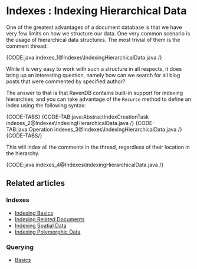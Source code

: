 # Indexes : Indexing Hierarchical Data

One of the greatest advantages of a document database is that we have very few limits on how we structure our data. One very common scenario is the usage of hierarchical data structures. The most trivial of them is the comment thread:

{CODE:java indexes_1@Indexes\IndexingHierarchicalData.java /}

While it is very easy to work with such a structure in all respects, it does bring up an interesting question, namely how can we search for all blog posts that were commented by specified author?

The answer to that is that RavenDB contains built-in support for indexing hierarchies, and you can take advantage of the `Recurse` method to define an index using the following syntax:

{CODE-TABS}
{CODE-TAB:java:AbstractIndexCreationTask indexes_2@Indexes\IndexingHierarchicalData.java /}
{CODE-TAB:java:Operation indexes_3@Indexes\IndexingHierarchicalData.java /}
{CODE-TABS/}

This will index all the comments in the thread, regardless of their location in the hierarchy.

{CODE:java indexes_4@Indexes\IndexingHierarchicalData.java /}

## Related articles

### Indexes

- [Indexing Basics](../indexes/indexing-basics)
- [Indexing Related Documents](../indexes/indexing-related-documents)
- [Indexing Spatial Data](../indexes/indexing-spatial-data)
- [Indexing Polymorphic Data](../indexes/indexing-polymorphic-data)

### Querying 

- [Basics](../indexes/querying/basics)
